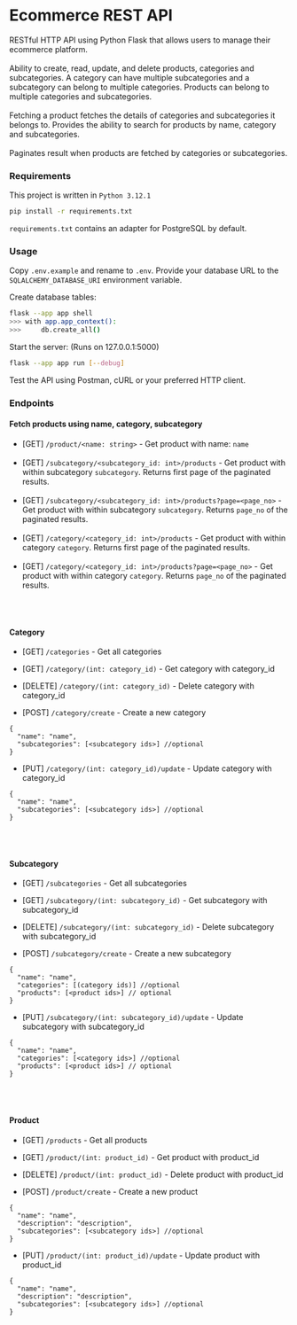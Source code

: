 <h1>Ecommerce REST API</h1>
RESTful HTTP API using Python Flask that allows users to manage their ecommerce platform.
<br></br>
Ability to create, read, update, and delete products, categories and subcategories. A category can have multiple subcategories and a subcategory can belong to multiple categories. Products can belong to multiple categories and subcategories.
<br></br>
Fetching a product fetches the details of categories and subcategories it belongs to. Provides the ability to search for products by name, category and subcategories.
<br></br>
Paginates result when products are fetched by categories or subcategories. 

### Requirements
This project is written in `Python 3.12.1`

```bash
pip install -r requirements.txt
```
`requirements.txt` contains an adapter for PostgreSQL by default.

### Usage

Copy `.env.example` and rename to `.env`. Provide your database URL to the `SQLALCHEMY_DATABASE_URI` environment variable.

Create database tables:

```bash
flask --app app shell
>>> with app.app_context():
>>>     db.create_all()
```

Start the server: (Runs on 127.0.0.1:5000)

```bash
flask --app app run [--debug]
``` 

Test the API using Postman, cURL or your preferred HTTP client.

### Endpoints

#### Fetch products using name, category, subcategory
- [GET] `/product/<name: string>` - Get product with name: `name`
<br></br>
- [GET] `/subcategory/<subcategory_id: int>/products` - Get product with within subcategory `subcategory`. Returns first page of the paginated results.
<br></br>
- [GET] `/subcategory/<subcategory_id: int>/products?page=<page_no>` - Get product with within subcategory `subcategory`. Returns `page_no` of the paginated results.
<br></br>
- [GET] `/category/<category_id: int>/products` - Get product with within category `category`. Returns first page of the paginated results.
<br></br>
- [GET] `/category/<category_id: int>/products?page=<page_no>` - Get product with within category `category`. Returns `page_no` of the paginated results.

<br></br>
#### Category
- [GET] `/categories` - Get all categories
- [GET] `/category/(int: category_id)` - Get category with category_id
- [DELETE] `/category/(int: category_id)` - Delete category with category_id

- [POST] `/category/create` - Create a new category
```
{
  "name": "name",
  "subcategories": [<subcategory ids>] //optional
}
```

- [PUT] `/category/(int: category_id)/update` - Update category with category_id
```
{
  "name": "name",
  "subcategories": [<subcategory ids>] //optional
}
```

<br></br>
#### Subcategory
- [GET] `/subcategories` - Get all subcategories
- [GET] `/subcategory/(int: subcategory_id)` - Get subcategory with subcategory_id
- [DELETE] `/subcategory/(int: subcategory_id)` - Delete subcategory with subcategory_id

- [POST] `/subcategory/create` - Create a new subcategory
```
{
  "name": "name",
  "categories": [(category ids)] //optional
  "products": [<product ids>] // optional
}
```

- [PUT] `/subcategory/(int: subcategory_id)/update` - Update subcategory with subcategory_id
```
{
  "name": "name",
  "categories": [<category ids>] //optional
  "products": [<product ids>] // optional
}
```


<br></br>
#### Product
- [GET] `/products` - Get all products
- [GET] `/product/(int: product_id)` - Get product with product_id
- [DELETE] `/product/(int: product_id)` - Delete product with product_id

- [POST] `/product/create` - Create a new product
```
{
  "name": "name",
  "description": "description",
  "subcategories": [<subcategory ids>] //optional
}
```

- [PUT] `/product/(int: product_id)/update` - Update product with product_id
```
{
  "name": "name",
  "description": "description",
  "subcategories": [<subcategory ids>] //optional
}
```
